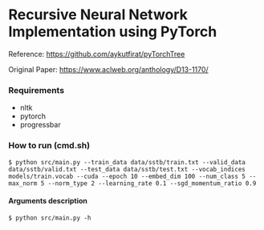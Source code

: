 # Recursive Neural Network Implementation using PyTorch

Reference: https://github.com/aykutfirat/pyTorchTree

Original Paper: https://www.aclweb.org/anthology/D13-1170/

### Requirements

 - nltk
 - pytorch
 - progressbar

### How to run (cmd.sh)

`$ python src/main.py --train_data data/sstb/train.txt --valid_data data/sstb/valid.txt --test_data data/sstb/test.txt --vocab_indices models/train.vocab --cuda --epoch 10 --embed_dim 100 --num_class 5 --max_norm 5 --norm_type 2 --learning_rate 0.1 --sgd_momentum_ratio 0.9`

#### Arguments description

`$ python src/main.py -h`
